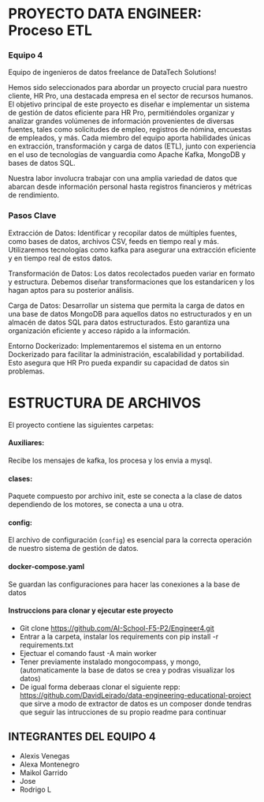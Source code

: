 # PROYECTO DATA ENGINEER: Proceso ETL
### Equipo 4


Equipo de ingenieros de datos freelance de DataTech Solutions!

Hemos sido seleccionados para abordar un proyecto crucial para nuestro cliente, HR Pro, una destacada empresa en el sector de recursos humanos. El objetivo principal de este proyecto es diseñar e implementar un sistema de gestión de datos eficiente para HR Pro, permitiéndoles organizar y analizar grandes volúmenes de información provenientes de diversas fuentes, tales como solicitudes de empleo, registros de nómina, encuestas de empleados, y más. Cada miembro del equipo aporta habilidades únicas en extracción, transformación y carga de datos (ETL), junto con experiencia en el uso de tecnologías de vanguardia como Apache Kafka, MongoDB y bases de datos SQL.


Nuestra labor involucra trabajar con una amplia variedad de datos que abarcan desde información personal hasta registros financieros y métricas de rendimiento.

### Pasos Clave


Extracción de Datos: Identificar y recopilar datos de múltiples fuentes, como bases de datos, archivos CSV, feeds en tiempo real y más. Utilizaremos tecnologías como kafka para asegurar una extracción eficiente y en tiempo real de estos datos.

Transformación de Datos: Los datos recolectados pueden variar en formato y estructura. Debemos diseñar transformaciones que los estandaricen y los hagan aptos para su posterior análisis.

Carga de Datos: Desarrollar un sistema que permita la carga de datos en una base de datos MongoDB para aquellos datos no estructurados y en un almacén de datos SQL para datos estructurados. Esto garantiza una organización eficiente y acceso rápido a la información.

Entorno Dockerizado: Implementaremos el sistema en un entorno Dockerizado para facilitar la administración, escalabilidad y portabilidad. Esto asegura que HR Pro pueda expandir su capacidad de datos sin problemas.

# ESTRUCTURA DE ARCHIVOS
 
 El proyecto contiene las siguientes carpetas:

 #### Auxiliares: 
 Recibe los mensajes de kafka, los procesa y los envia a mysql.

#### clases:
Paquete compuesto por archivo init, este se conecta a la clase de datos dependiendo de  los motores, se conecta a una u otra.

#### config: 
El archivo de configuración (`config`) es esencial para la correcta operación de nuestro sistema de gestión de datos.

#### docker-compose.yaml
Se guardan las configuraciones para hacer las conexiones a la base de datos

#### Instruccions para clonar y ejecutar este proyecto

- Git clone https://github.com/AI-School-F5-P2/Engineer4.git
- Entrar a la carpeta, instalar los requirements con pip install -r requirements.txt
- Ejectuar el comando faust -A main worker
- Tener previamente instalado mongocompass, y mongo, (automaticamente la base de datos se crea y podras visualizar los datos)
- De igual forma deberaas clonar el siguiente repp: https://github.com/DavidLeirado/data-engineering-educational-project
 que sirve a modo de extractor de datos es un composer donde tendras que seguir las intrucciones de su propio readme para continuar


## INTEGRANTES DEL EQUIPO 4

- Alexis Venegas
- Alexa Montenegro
- Maikol Garrido
- Jose 
- Rodrigo L
